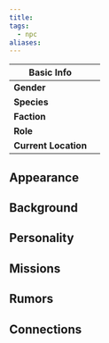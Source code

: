 ```yaml
---
title: 
tags:
  - npc
aliases:
---
```


| Basic Info           |                    |
| -------------------- | ------------------ |
| **Gender**           |              |
| **Species**          |               |
| **Faction**          |            |
| **Role**             |           |
| **Current Location** | |
## Appearance 

## Background 

## Personality 

## Missions

## Rumors

## Connections